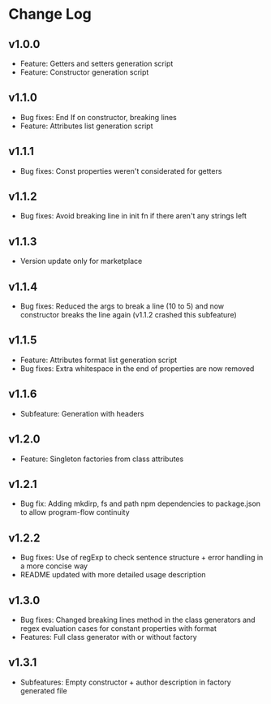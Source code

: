 # Change Log

## v1.0.0
- Feature: Getters and setters generation script
- Feature: Constructor generation script

## v1.1.0
- Bug fixes: End If on constructor, breaking lines
- Feature: Attributes list generation script

## v1.1.1
- Bug fixes: Const properties weren't considerated for getters

## v1.1.2
- Bug fixes: Avoid breaking line in init fn if there aren't any strings left

## v1.1.3
- Version update only for marketplace

## v1.1.4
- Bug fixes: Reduced the args to break a line (10 to 5) and now constructor breaks the line again (v1.1.2 crashed this subfeature)

## v1.1.5
- Feature: Attributes format list generation script
- Bug fixes: Extra whitespace in the end of properties are now removed

## v1.1.6
- Subfeature: Generation with headers

## v1.2.0
- Feature: Singleton factories from class attributes

## v1.2.1
- Bug fix: Adding mkdirp, fs and path npm dependencies to package.json to allow program-flow continuity

## v1.2.2
- Bug fixes: Use of regExp to check sentence structure + error handling in a more concise way
- README updated with more detailed usage description

## v1.3.0
- Bug fixes: Changed breaking lines method in the class generators and regex evaluation cases for constant properties with format
- Features: Full class generator with or without factory

## v1.3.1
- Subfeatures: Empty constructor + author description in factory generated file